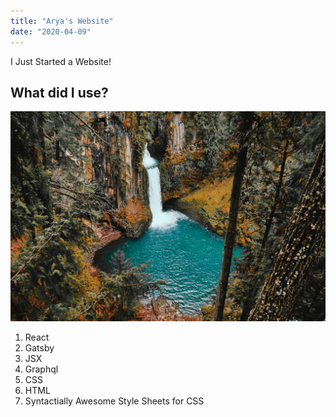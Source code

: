 ```yaml
---
title: "Arya's Website"
date: "2020-04-09"
---
```


I Just Started a Website!

## What did I use?

![Nature](./pexels-photo-3715436.jpeg)

1. React
2. Gatsby
3. JSX 
4. Graphql
5. CSS
6. HTML
7. Syntactially Awesome Style Sheets for CSS



